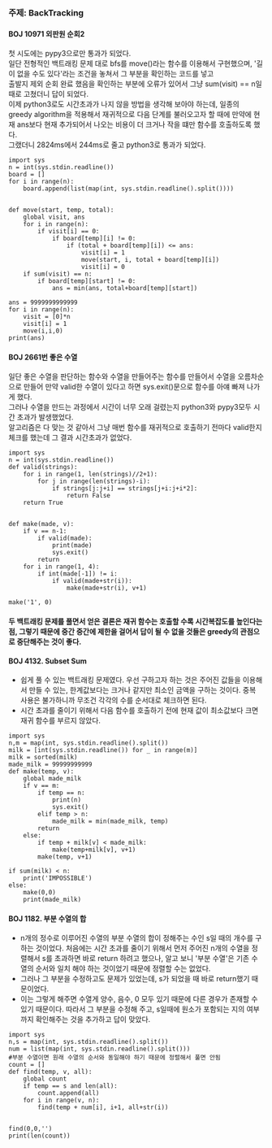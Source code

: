 ### 주제: BackTracking
#### BOJ 10971 외판원 순회2
첫 시도에는 pypy3으로만 통과가 되었다.   
일단 전형적인 백트래킹 문제 대로 bfs를 move()라는 함수를 이용해서 구현했으며, '길이 없을 수도 있다'라는 조건을 놓쳐서 그 부분을 확인하는 코드를 넣고  
출발지 제외 순회 완료 했음을 확인하는 부분에 오류가 있어서 그냥 sum(visit) == n일 때로 고쳤더니 답이 되었다.  
이제 python3로도 시간초과가 나지 않을 방법을 생각해 보아야 하는데, 일종의 greedy algorithm을 적용해서 재귀적으로 다음 단계를 불러오고자 할 때에 만약에 현재 ans보다 현재 추가되어서 나오는 비용이 더 크거나 작을 떄만 함수를 호출하도록 했다.  
그랬더니 2824ms에서 244ms로 줄고 python3로 통과가 되었다.
```py3
import sys
n = int(sys.stdin.readline())
board = []
for i in range(n):
    board.append(list(map(int, sys.stdin.readline().split())))


def move(start, temp, total):
    global visit, ans
    for i in range(n):
        if visit[i] == 0:
            if board[temp][i] != 0:
                if (total + board[temp][i]) <= ans:
                    visit[i] = 1
                    move(start, i, total + board[temp][i])
                    visit[i] = 0
    if sum(visit) == n:
        if board[temp][start] != 0:
            ans = min(ans, total+board[temp][start])

ans = 9999999999999
for i in range(n):
    visit = [0]*n
    visit[i] = 1
    move(i,i,0)
print(ans)
```

#### BOJ 2661번 좋은 수열
일단 좋은 수열을 판단하는 함수와 수열을 만들어주는 함수를 만들어서 수열을 오름차순으로 만들어 만약 valid한 수열이 있다고 하면 sys.exit()문으로 함수를 아얘 빠져 나가게 했다.  
그러나 수열을 만드는 과정에서 시간이 너무 오래 걸렸는지 python3와 pypy3모두 시간 초과가 발생했었다.  
알고리즘은 다 맞는 것 같아서 그냥 매번 함수를 재귀적으로 호출하기 전마다 valid한지 체크를 했는데 그 결과 시간초과가 없었다.  
```py3
import sys 
n = int(sys.stdin.readline())
def valid(strings):
    for i in range(1, len(strings)//2+1):
        for j in range(len(strings)-i):
            if strings[j:j+i] == strings[j+i:j+i*2]:
                return False
    return True


def make(made, v):
    if v == n-1:
        if valid(made):
            print(made)
            sys.exit()
        return
    for i in range(1, 4):
        if int(made[-1]) != i:
            if valid(made+str(i)):
                make(made+str(i), v+1)
    
make('1', 0)
```

#### 두 백트래킹 문제를 풀면서 얻은 결론은 재귀 함수는 호출할 수록 시간복잡도를 높인다는 점, 그렇기 때문에 중간 중간에 제한을 걸어서 **답이 될 수 없을 것들은 greedy의 관점으로** 중단해주는 것이 좋다.


#### BOJ 4132. Subset Sum
- 쉽게 풀 수 있는 백트래킹 문제였다. 우선 구하고자 하는 것은 주어진 값들을 이용해서 만들 수 있는, 한계값보다는 크거나 같지만 최소인 금액을 구하는 것이다. 중복 사용은 불가하니까 무조건 각각의 수를 순서대로 체크하면 된다.
- 시간 초과를 줄이기 위해서 다음 함수를 호출하기 전에 현재 값이 최소값보다 크면 재귀 함수를 부르지 않았다.
```py3
import sys
n,m = map(int, sys.stdin.readline().split())
milk = [int(sys.stdin.readline()) for _ in range(m)]
milk = sorted(milk)
made_milk = 99999999999
def make(temp, v):
    global made_milk
    if v == m:
        if temp == n:
            print(n)
            sys.exit()
        elif temp > n:
            made_milk = min(made_milk, temp)
        return
    else:
        if temp + milk[v] < made_milk:
            make(temp+milk[v], v+1)
        make(temp, v+1)

if sum(milk) < n:
    print('IMPOSSIBLE')
else:
    make(0,0)
    print(made_milk)
```


#### BOJ 1182. 부분 수열의 합
- n개의 정수로 이루어진 수열의 부분 수열의 합이 정해주는 수인 s일 때의 개수를 구하는 것이었다. 처음에는 시간 초과를 줄이기 위해서 먼저 주어진 n개의 수열을 정렬해서 s를 초과하면 바로 return 하려고 했으나, 알고 보니 '부분 수열'은 기존 수열의 순서와 일치 해야 하는 것이었기 때문에 정렬할 수는 없었다.
- 그러나 그 부분을 수정하고도 문제가 있었는데, s가 되었을 때 바로 return했기 때문이었다. 
- 이는 그렇게 해주면 수열게 양수, 음수, 0 모두 있기 때문에 다른 경우가 존재할 수 있기 때문이다. 따라서 그 부분을 수정해 주고, s일때에 원소가 포함되는 지의 여부까지 확인해주는 것을 추가하고 답이 맞았다.
```py3
import sys
n,s = map(int, sys.stdin.readline().split())
num = list(map(int, sys.stdin.readline().split()))
#부분 수열이면 원래 수열의 순서와 동일해야 하기 때문에 정렬해서 풀면 안됨
count = []
def find(temp, v, all):
    global count
    if temp == s and len(all):
        count.append(all)
    for i in range(v, n):
        find(temp + num[i], i+1, all+str(i))


find(0,0,'')
print(len(count))
```

